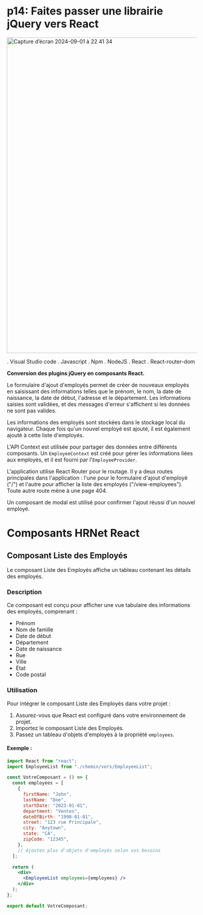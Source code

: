 

# p14: Faites passer une librairie jQuery vers React

<img width="836" alt="Capture d’écran 2024-09-01 à 22 41 34" src="https://github.com/user-attachments/assets/9d6946f1-bd6b-41c6-93ca-c89921c3dd1d">


. Visual Studio code
. Javascript
. Npm 
. NodeJS 
. React 
. React-router-dom


**Conversion des plugins jQuery en composants React.**

Le formulaire d'ajout d'employés permet de créer de nouveaux employés en saisissant des informations telles que le prénom, le nom, la date de naissance, la date de début, l'adresse et le département. Les informations saisies sont validées, et des messages d'erreur s'affichent si les données ne sont pas valides.

Les informations des employés sont stockées dans le stockage local du navigateur. Chaque fois qu'un nouvel employé est ajouté, il est également ajouté à cette liste d'employés.

L'API Context est utilisée pour partager des données entre différents composants. Un `EmployeeContext` est créé pour gérer les informations liées aux employés, et il est fourni par l'`EmployeeProvider`.

L'application utilise React Router pour le routage. Il y a deux routes principales dans l'application : l'une pour le formulaire d'ajout d'employé ("/") et l'autre pour afficher la liste des employés ("/view-employees"). Toute autre route mène à une page 404.

Un composant de modal est utilisé pour confirmer l'ajout réussi d'un nouvel employé.

# Composants HRNet React

## Composant Liste des Employés

Le composant Liste des Employés affiche un tableau contenant les détails des employés.

### Description

Ce composant est conçu pour afficher une vue tabulaire des informations des employés, comprenant :

- Prénom
- Nom de famille
- Date de début
- Département
- Date de naissance
- Rue
- Ville
- État
- Code postal

### Utilisation

Pour intégrer le composant Liste des Employés dans votre projet :

1. Assurez-vous que React est configuré dans votre environnement de projet.
2. Importez le composant Liste des Employés.
3. Passez un tableau d'objets d'employés à la propriété `employees`.

#### Exemple :

```jsx
import React from "react";
import EmployeeList from "./chemin/vers/EmployeeList";

const VotreComposant = () => {
  const employees = [
    {
      firstName: "John",
      lastName: "Doe",
      startDate: "2023-01-01",
      department: "Ventes",
      dateOfBirth: "1990-01-01",
      street: "123 rue Principale",
      city: "Anytown",
      state: "CA",
      zipCode: "12345",
    },
    // Ajoutez plus d'objets d'employés selon vos besoins
  ];

  return (
    <div>
      <EmployeeList employees={employees} />
    </div>
  );
};

export default VotreComposant;
```
